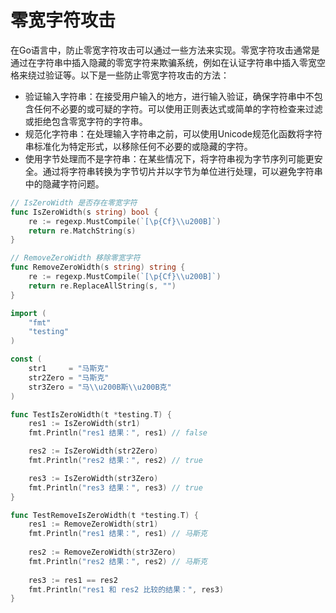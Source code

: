 # 零宽字符攻击

在Go语言中，防止零宽字符攻击可以通过一些方法来实现。零宽字符攻击通常是通过在字符串中插入隐藏的零宽字符来欺骗系统，例如在认证字符串中插入零宽空格来绕过验证等。以下是一些防止零宽字符攻击的方法：

- 验证输入字符串：在接受用户输入的地方，进行输入验证，确保字符串中不包含任何不必要的或可疑的字符。可以使用正则表达式或简单的字符检查来过滤或拒绝包含零宽字符的字符串。
- 规范化字符串：在处理输入字符串之前，可以使用Unicode规范化函数将字符串标准化为特定形式，以移除任何不必要的或隐藏的字符。
- 使用字节处理而不是字符串：在某些情况下，将字符串视为字节序列可能更安全。通过将字符串转换为字节切片并以字节为单位进行处理，可以避免字符串中的隐藏字符问题。

```go
// IsZeroWidth 是否存在零宽字符
func IsZeroWidth(s string) bool {
	re := regexp.MustCompile(`[\p{Cf}\\u200B]`)
	return re.MatchString(s)
}

// RemoveZeroWidth 移除零宽字符
func RemoveZeroWidth(s string) string {
    re := regexp.MustCompile(`[\p{Cf}\\u200B]`)
    return re.ReplaceAllString(s, "")
}
```

```go
import (
    "fmt"
    "testing"
)

const (
	str1     = "马斯克"
	str2Zero = "马​‌‍斯​‌‍克​‌‍"
	str3Zero = "马\\u200B斯\\u200B克"
)

func TestIsZeroWidth(t *testing.T) {
	res1 := IsZeroWidth(str1)
	fmt.Println("res1 结果：", res1) // false

	res2 := IsZeroWidth(str2Zero)
	fmt.Println("res2 结果：", res2) // true

	res3 := IsZeroWidth(str3Zero)
	fmt.Println("res3 结果：", res3) // true
}

func TestRemoveIsZeroWidth(t *testing.T) {
    res1 := RemoveZeroWidth(str1)
    fmt.Println("res1 结果：", res1) // 马斯克
    
    res2 := RemoveZeroWidth(str3Zero)
    fmt.Println("res2 结果：", res2) // 马斯克
    
    res3 := res1 == res2
    fmt.Println("res1 和 res2 比较的结果：", res3)
}
```